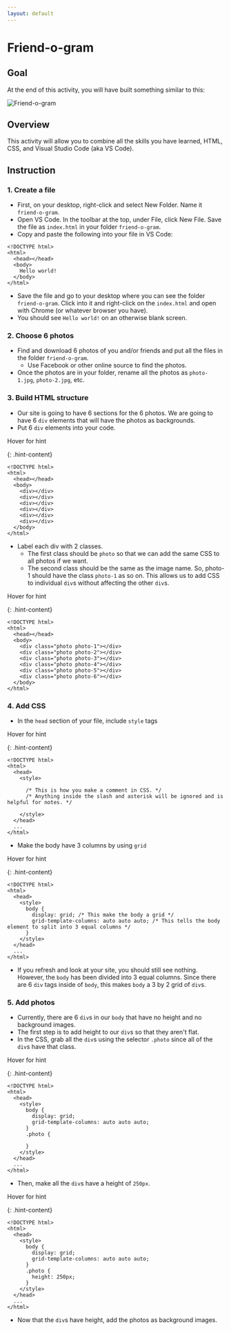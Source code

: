 ```yaml
---
layout: default
---
```


# Friend-o-gram

## Goal

At the end of this activity, you will have built something similar to this:

![Friend-o-gram]()

## Overview

This activity will allow you to combine all the skills you have learned, HTML, CSS, and Visual Studio Code (aka VS Code).

## Instruction

### 1. Create a file

* First, on your desktop, right-click and select New Folder. Name it `friend-o-gram`.
* Open VS Code. In the toolbar at the top, under File, click New File. Save the file as `index.html` in your folder `friend-o-gram`.
* Copy and paste the following into your file in VS Code:

```
<!DOCTYPE html>
<html>
  <head></head>
  <body>
    Hello world!
  </body>
</html>
```
* Save the file and go to your desktop where you can see the folder `friend-o-gram`. Click into it and right-click on the `index.html` and open with Chrome (or whatever browser you have).
* You should see `Hello world!` on an otherwise blank screen.

### 2. Choose 6 photos

* Find and download 6 photos of you and/or friends and put all the files in the folder `friend-o-gram`.
  * Use Facebook or other online source to find the photos.
* Once the photos are in your folder, rename all the photos as `photo-1.jpg`, `photo-2.jpg`, etc.

### 3. Build HTML structure

* Our site is going to have 6 sections for the 6 photos. We are going to have 6 `div` elements that will have the photos as backgrounds.
* Put 6 `div` elements into your code.

<div class="hint">Hover for hint</div>

{: .hint-content}
```
<!DOCTYPE html>
<html>
  <head></head>
  <body>
    <div></div>
    <div></div>
    <div></div>
    <div></div>
    <div></div>
    <div></div>
  </body>
</html>
```

* Label each div with 2 classes. 
  * The first class should be `photo` so that we can add the same CSS to all photos if we want.
  * The second class should be the same as the image name. So, photo-1 should have the class `photo-1` as so on. This allows us to add CSS to individual `div`s without affecting the other `div`s.

<div class="hint">Hover for hint</div>

{: .hint-content}
```
<!DOCTYPE html>
<html>
  <head></head>
  <body>
    <div class="photo photo-1"></div>
    <div class="photo photo-2"></div>
    <div class="photo photo-3"></div>
    <div class="photo photo-4"></div>
    <div class="photo photo-5"></div>
    <div class="photo photo-6"></div>
  </body>
</html>
```

### 4. Add CSS

* In the `head` section of your file, include `style` tags

<div class="hint">Hover for hint</div>

{: .hint-content}
```
<!DOCTYPE html>
<html>
  <head>
    <style>

      /* This is how you make a comment in CSS. */
      /* Anything inside the slash and asterisk will be ignored and is helpful for notes. */

    </style>
  </head>
  ...
</html>
```

* Make the body have 3 columns by using `grid`

<div class="hint">Hover for hint</div>

{: .hint-content}
```
<!DOCTYPE html>
<html>
  <head>
    <style>
      body {
        display: grid; /* This make the body a grid */
        grid-template-columns: auto auto auto; /* This tells the body element to split into 3 equal columns */
      }
    </style>
  </head>
  ...
</html>
```

* If you refresh and look at your site, you should still see nothing. However, the `body` has been divided into 3 equal columns. Since there are 6 `div` tags inside of `body`, this makes `body` a 3 by 2 grid of `div`s.

### 5. Add photos

* Currently, there are 6 `div`s in our `body` that have no height and no background images.
* The first step is to add height to our `div`s so that they aren't flat.
* In the CSS, grab all the `div`s using the selector `.photo` since all of the `div`s have that class.

<div class="hint">Hover for hint</div>

{: .hint-content}
```
<!DOCTYPE html>
<html>
  <head>
    <style>
      body {
        display: grid;
        grid-template-columns: auto auto auto;
      }
      .photo {

      }
    </style>
  </head>
  ...
</html>
```

* Then, make all the `div`s have a height of `250px`.

<div class="hint">Hover for hint</div>

{: .hint-content}
```
<!DOCTYPE html>
<html>
  <head>
    <style>
      body {
        display: grid;
        grid-template-columns: auto auto auto;
      }
      .photo {
        height: 250px;
      }
    </style>
  </head>
  ...
</html>
```

* Now that the `div`s have height, add the photos as background images.





